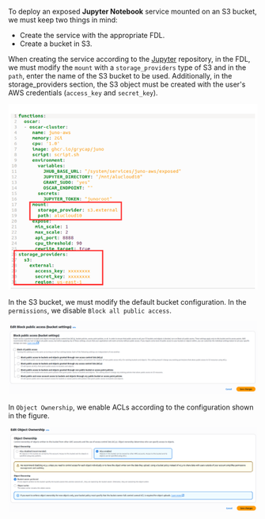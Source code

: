 To deploy an exposed **Jupyter Notebook** service mounted on an S3 bucket, we must keep two things in mind:

- Create the service with the appropriate FDL.
- Create a bucket in S3.

When creating the service according to the [Jupyter](https://github.com/grycap/oscar-juno) repository, in the FDL, we must modify the `mount` with a `storage_providers` type of S3 and in the `path`, enter the name of the S3 bucket to be used. Additionally, in the storage_providers section, the S3 object must be created with the user's AWS credentials (`access_key` and `secret_key`).

![fdl-s3.png](images/fdl-s3.png)

In the S3 bucket, we must modify the default bucket configuration. In the `permissions`, we disable `Block all public access`.

![public-access.png](images/public-access.png)

In `Object Ownership`, we enable ACLs according to the configuration shown in the figure.

![acl.png](images/acl.png)

